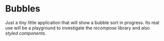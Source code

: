 # Bubbles

Just a tiny little application that will show a bubble sort in progress. Its real use will be a playground to investigate the _recompose_ library and also _styled components_.
